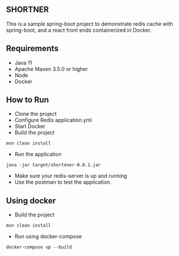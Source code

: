 ## SHORTNER

This is a sample spring-boot project to demonstrate redis cache with spring-boot, and a react front ends containerized 
in Docker.


## Requirements
* Java 11
* Apache Maven 3.5.0 or higher
* Node
* Docker


## How to Run

- Clone the project
- Configure Redis application.yml
- Start Docker
- Build the project
```
mvn clean install
```
- Run the application
```
java -jar target/shortener-0.0.1.jar
```
- Make sure your redis-server is up and running
- Use the postman to test the application.

## Using docker

- Build the project
```
mvn clean install
```
- Run using docker-compose
```
docker-compose up --build 
```